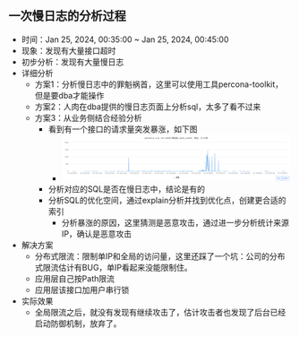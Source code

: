 ## 一次慢日志的分析过程
- 时间：Jan 25, 2024, 00:35:00 ~ Jan 25, 2024, 00:45:00
- 现象：发现有大量接口超时
- 初步分析：发现有大量慢日志
- 详细分析
  - 方案1：分析慢日志中的罪魁祸首，这里可以使用工具percona-toolkit，但是要dba才能操作
  - 方案2：人肉在dba提供的慢日志页面上分析sql，太多了看不过来
  - 方案3：从业务侧结合经验分析
    - 看到有一个接口的请求量突发暴涨，如下图
      - ![img.png](img.png)
    - 分析对应的SQL是否在慢日志中，结论是有的
    - 分析SQL的优化空间，通过explain分析并找到优化点，创建更合适的索引
      - 分析暴涨的原因，这里猜测是恶意攻击，通过进一步分析统计来源IP，确认是恶意攻击
- 解决方案
  - 分布式限流：限制单IP和全局的访问量，这里还踩了一个坑：公司的分布式限流估计有BUG，单IP看起来没能限制住。
  - 应用层自己按Path限流
  - 应用层该接口加用户串行锁
- 实际效果
  - 全局限流之后，就没有发现有继续攻击了，估计攻击者也发现了后台已经启动防御机制，放弃了。